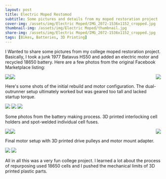 ```yaml
---
layout: post
title: Electric Moped Restomod
subtitle: Some pictures and details from my moped restoration project
cover-img: /assets/img/Electric Moped/IMG_2072-1536x1152_cropped.jpg
thumbnail-img: /assets/img/Electric Moped/thumbnail.jpg
share-img: /assets/img/Electric Moped/IMG_2072-1536x1152_cropped.jpg
tags: [Bikes, Batteries, 3D Printing]
---
```


I Wanted to share some pictures from my college moped restoration project. Basically, I took a junk 1977 Batavus HS50 and added an electric motor and recycled 18650 battery. Here are a few photos from the original Facebook Marketplace listing:

<img style="float: center;" src="/assets/img/Electric Moped/IMG_1769-1024x777.jpg" class="w-auto p-2">
<img style="float: right;" src="/assets/img/Electric Moped/IMG_1766-1024x782.jpg" class="w-50 p-2">
<img style="float: left;" src="/assets/img/Electric Moped/IMG_1768-1024x749.jpg" class="w-50 p-2">

Here's some shots of the initial rebuild and motor configuration. The dual-outrunner setup ultimately worked but was geared too tall and lacked startup torque.

<img style="float: center;" src="/assets/img/Electric Moped/IMG_1725-1024x768.jpg" class="w-auto p-2">
<img style="float: center;" src="/assets/img/Electric Moped/IMG_1750-1024x768.jpg" class="w-auto p-2">
<img style="float: center;" src="/assets/img/Electric Moped/IMG_1798-1024x768.jpg" class="w-auto p-2">

Some photos from the battery making process. 3D printed interlocking cell holders and spot-welded individual cell fuses.

<img style="float: center;" src="/assets/img/Electric Moped/IMG_1654-1024x768.jpg" class="w-auto p-2">
<img style="float: left;" src="/assets/img/Electric Moped/IMG_1923-768x1024.jpg" class="w-50 p-2">
<img style="float: right;" src="/assets/img/Electric Moped/IMG_1917-768x1024.jpg" class="w-50 p-2">

Final motor setup with 3D printed drive pulleys and motor mount adapter.

<img style="float: center;" src="/assets/img/Electric Moped/IMG_1843-1024x768.jpg" class="w-auto p-2">
<img style="float: center;" src="/assets/img/Electric Moped/IMG_2072-1536x1152.jpg" class="w-auto p-2">

All in all this was a very fun college project. I learned a lot about the process of repurposing used 18650 cells and I pushed the mechanical limits of 3D printed plastic parts.